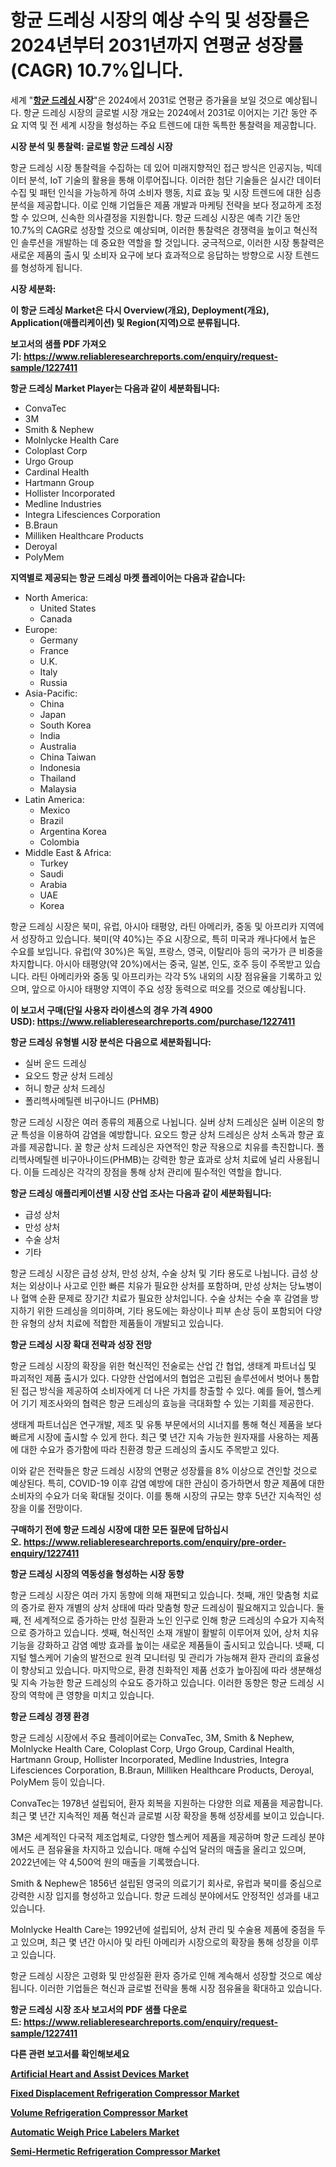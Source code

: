 <p><h1>항균 드레싱 시장의 예상 수익 및 성장률은 2024년부터 2031년까지 연평균 성장률(CAGR) 10.7%입니다.</h1></p><p>세계 "<strong><a href="https://www.reliableresearchreports.com/antimicrobial-dressing-r1227411?utm_campaign=106&utm_medium=8&utm_source=Github&utm_content=ia&utm_term=31122024&utm_id=antimicrobial-dressing">항균 드레싱&nbsp;</a></strong><strong>시장</strong>"은 2024에서 2031로 연평균 증가율을 보일 것으로 예상됩니다. 항균 드레싱 시장의 글로벌 시장 개요는 2024에서 2031로 이어지는 기간 동안 주요 지역 및 전 세계 시장을 형성하는 주요 트렌드에 대한 독특한 통찰력을 제공합니다.</p>
<p><strong>시장 분석 및 통찰력: 글로벌 항균 드레싱 시장</strong></p>
<p><p>항균 드레싱 시장 통찰력을 수집하는 데 있어 미래지향적인 접근 방식은 인공지능, 빅데이터 분석, IoT 기술의 활용을 통해 이루어집니다. 이러한 첨단 기술들은 실시간 데이터 수집 및 패턴 인식을 가능하게 하여 소비자 행동, 치료 효능 및 시장 트렌드에 대한 심층 분석을 제공합니다. 이로 인해 기업들은 제품 개발과 마케팅 전략을 보다 정교하게 조정할 수 있으며, 신속한 의사결정을 지원합니다. 항균 드레싱 시장은 예측 기간 동안 10.7%의 CAGR로 성장할 것으로 예상되며, 이러한 통찰력은 경쟁력을 높이고 혁신적인 솔루션을 개발하는 데 중요한 역할을 할 것입니다. 궁극적으로, 이러한 시장 통찰력은 새로운 제품의 출시 및 소비자 요구에 보다 효과적으로 응답하는 방향으로 시장 트렌드를 형성하게 됩니다.</p><a href="%7CAUTHORITHY_DOMAIN_URL%7C?utm_campaign=106&utm_medium=8&utm_source=Github&utm_content=ia&utm_term=31122024&utm_id=antimicrobial-dressing"></a></p>
<p><strong>시장 세분화:</strong></p>
<p><strong>이 항균 드레싱 Market은 다시 Overview(개요), Deployment(개요), Application(애플리케이션) 및 Region(지역)으로 분류됩니다.</strong></p>
<p><strong>보고서의 샘플 PDF 가져오기:&nbsp;<a href="https://www.reliableresearchreports.com/enquiry/request-sample/1227411?utm_campaign=106&utm_medium=8&utm_source=Github&utm_content=ia&utm_term=31122024&utm_id=antimicrobial-dressing">https://www.reliableresearchreports.com/enquiry/request-sample/1227411</a></strong><strong></strong></p>
<p><strong>항균 드레싱 Market Player는 다음과 같이 세분화됩니다:</strong></p>
<p><ul><li>ConvaTec</li><li>3M</li><li>Smith & Nephew</li><li>Molnlycke Health Care</li><li>Coloplast Corp</li><li>Urgo Group</li><li>Cardinal Health</li><li>Hartmann Group</li><li>Hollister Incorporated</li><li>Medline Industries</li><li>Integra Lifesciences Corporation</li><li>B.Braun</li><li>Milliken Healthcare Products</li><li>Deroyal</li><li>PolyMem</li></ul></p>
<p><strong>지역별로 제공되는 항균 드레싱 마켓 플레이어는 다음과 같습니다:</strong></p>
<p><ul>
    <li>
        North America:
        <ul>
            <li>United States</li>
            <li>Canada</li>
        </ul>
    </li>
    <li>
        Europe:
        <ul>
            <li>Germany</li>
            <li>France</li>
            <li>U.K.</li>
            <li>Italy</li>
            <li>Russia</li>
        </ul>
    </li>
    <li>
        Asia-Pacific:
        <ul>
            <li>China</li>
            <li>Japan</li>
            <li>South Korea</li>
            <li>India</li>
            <li>Australia</li>
            <li>China Taiwan</li>
            <li>Indonesia</li>
            <li>Thailand</li>
            <li>Malaysia</li>
        </ul>
    </li>
    <li>
        Latin America:
        <ul>
            <li>Mexico</li>
            <li>Brazil</li>
            <li>Argentina Korea</li>
            <li>Colombia</li>
        </ul>
    </li>
    <li>
        Middle East & Africa:
        <ul>
            <li>Turkey</li>
            <li>Saudi</li>
            <li>Arabia</li>
            <li>UAE</li>
            <li>Korea</li>
        </ul>
    </li>
    </ul></p>
<p><p>항균 드레싱 시장은 북미, 유럽, 아시아 태평양, 라틴 아메리카, 중동 및 아프리카 지역에서 성장하고 있습니다. 북미(약 40%)는 주요 시장으로, 특히 미국과 캐나다에서 높은 수요를 보입니다. 유럽(약 30%)은 독일, 프랑스, 영국, 이탈리아 등의 국가가 큰 비중을 차지합니다. 아시아 태평양(약 20%)에서는 중국, 일본, 인도, 호주 등이 주목받고 있습니다. 라틴 아메리카와 중동 및 아프리카는 각각 5% 내외의 시장 점유율을 기록하고 있으며, 앞으로 아시아 태평양 지역이 주요 성장 동력으로 떠오를 것으로 예상됩니다.</p></p>
<p><strong>이 보고서 구매(단일 사용자 라이센스의 경우 가격 4900 USD):&nbsp;<a href="https://www.reliableresearchreports.com/purchase/1227411?utm_campaign=106&utm_medium=8&utm_source=Github&utm_content=ia&utm_term=31122024&utm_id=antimicrobial-dressing">https://www.reliableresearchreports.com/purchase/1227411</a></strong></p>
<p><strong>항균 드레싱 유형별 시장 분석은 다음으로 세분화됩니다:</strong></p>
<p><ul><li>실버 운드 드레싱</li><li>요오드 항균 상처 드레싱</li><li>허니 항균 상처 드레싱</li><li>폴리헥사메틸렌 비구아니드 (PHMB)</li></ul></p>
<p><p>항균 드레싱 시장은 여러 종류의 제품으로 나뉩니다. 실버 상처 드레싱은 실버 이온의 항균 특성을 이용하여 감염을 예방합니다. 요오드 항균 상처 드레싱은 상처 소독과 항균 효과를 제공합니다. 꿀 항균 상처 드레싱은 자연적인 항균 작용으로 치유를 촉진합니다. 폴리헥사메틸렌 비구아나이드(PHMB)는 강력한 항균 효과로 상처 치료에 널리 사용됩니다. 이들 드레싱은 각각의 장점을 통해 상처 관리에 필수적인 역할을 합니다.</p></p>
<p><strong>항균 드레싱 애플리케이션별 시장 산업 조사는 다음과 같이 세분화됩니다:</strong></p>
<p><ul><li>급성 상처</li><li>만성 상처</li><li>수술 상처</li><li>기타</li></ul></p>
<p><p>항균 드레싱 시장은 급성 상처, 만성 상처, 수술 상처 및 기타 용도로 나뉩니다. 급성 상처는 외상이나 사고로 인한 빠른 치유가 필요한 상처를 포함하며, 만성 상처는 당뇨병이나 혈액 순환 문제로 장기간 치료가 필요한 상처입니다. 수술 상처는 수술 후 감염을 방지하기 위한 드레싱을 의미하며, 기타 용도에는 화상이나 피부 손상 등이 포함되어 다양한 유형의 상처 치료에 적합한 제품들이 개발되고 있습니다.</p></p>
<p><strong>항균 드레싱 시장 확대 전략과 성장 전망</strong></p>
<p><p>항균 드레싱 시장의 확장을 위한 혁신적인 전술로는 산업 간 협업, 생태계 파트너십 및 파괴적인 제품 출시가 있다. 다양한 산업에서의 협업은 고립된 솔루션에서 벗어나 통합된 접근 방식을 제공하여 소비자에게 더 나은 가치를 창출할 수 있다. 예를 들어, 헬스케어 기기 제조사와의 협력은 항균 드레싱의 효능을 극대화할 수 있는 기회를 제공한다. </p><p>생태계 파트너십은 연구개발, 제조 및 유통 부문에서의 시너지를 통해 혁신 제품을 보다 빠르게 시장에 출시할 수 있게 한다. 최근 몇 년간 지속 가능한 원자재를 사용하는 제품에 대한 수요가 증가함에 따라 친환경 항균 드레싱의 출시도 주목받고 있다. </p><p>이와 같은 전략들은 항균 드레싱 시장의 연평균 성장률을 8% 이상으로 견인할 것으로 예상된다. 특히, COVID-19 이후 감염 예방에 대한 관심이 증가하면서 항균 제품에 대한 소비자의 수요가 더욱 확대될 것이다. 이를 통해 시장의 규모는 향후 5년간 지속적인 성장을 이룰 전망이다.</p></p>
<p><strong>구매하기 전에 항균 드레싱 시장에 대한 모든 질문에 답하십시오.&nbsp;<a href="https://www.reliableresearchreports.com/enquiry/pre-order-enquiry/1227411?utm_campaign=106&utm_medium=8&utm_source=Github&utm_content=ia&utm_term=31122024&utm_id=antimicrobial-dressing">https://www.reliableresearchreports.com/enquiry/pre-order-enquiry/1227411</a></strong><strong></strong></p>
<p><strong>항균 드레싱 시장의 역동성을 형성하는 시장 동향</strong></p>
<p><p>항균 드레싱 시장은 여러 가지 동향에 의해 재편되고 있습니다. 첫째, 개인 맞춤형 치료의 증가로 환자 개별의 상처 상태에 따라 맞춤형 항균 드레싱이 필요해지고 있습니다. 둘째, 전 세계적으로 증가하는 만성 질환과 노인 인구로 인해 항균 드레싱의 수요가 지속적으로 증가하고 있습니다. 셋째, 혁신적인 소재 개발이 활발히 이루어져 있어, 상처 치유 기능을 강화하고 감염 예방 효과를 높이는 새로운 제품들이 출시되고 있습니다. 넷째, 디지털 헬스케어 기술의 발전으로 원격 모니터링 및 관리가 가능해져 환자 관리의 효율성이 향상되고 있습니다. 마지막으로, 환경 친화적인 제품 선호가 높아짐에 따라 생분해성 및 지속 가능한 항균 드레싱의 수요도 증가하고 있습니다. 이러한 동향은 항균 드레싱 시장의 역학에 큰 영향을 미치고 있습니다.</p></p>
<p><strong>항균 드레싱 경쟁 환경</strong></p>
<p><p>항균 드레싱 시장에서 주요 플레이어로는 ConvaTec, 3M, Smith & Nephew, Molnlycke Health Care, Coloplast Corp, Urgo Group, Cardinal Health, Hartmann Group, Hollister Incorporated, Medline Industries, Integra Lifesciences Corporation, B.Braun, Milliken Healthcare Products, Deroyal, PolyMem 등이 있습니다. </p><p>ConvaTec는 1978년 설립되어, 환자 회복을 지원하는 다양한 의료 제품을 제공합니다. 최근 몇 년간 지속적인 제품 혁신과 글로벌 시장 확장을 통해 성장세를 보이고 있습니다. </p><p>3M은 세계적인 다국적 제조업체로, 다양한 헬스케어 제품을 제공하며 항균 드레싱 분야에서도 큰 점유율을 차지하고 있습니다. 매해 수십억 달러의 매출을 올리고 있으며, 2022년에는 약 4,500억 원의 매출을 기록했습니다. </p><p>Smith & Nephew은 1856년 설립된 영국의 의료기기 회사로, 유럽과 북미를 중심으로 강력한 시장 입지를 형성하고 있습니다. 항균 드레싱 분야에서도 안정적인 성과를 내고 있습니다. </p><p>Molnlycke Health Care는 1992년에 설립되어, 상처 관리 및 수술용 제품에 중점을 두고 있으며, 최근 몇 년간 아시아 및 라틴 아메리카 시장으로의 확장을 통해 성장을 이루고 있습니다. </p><p>항균 드레싱 시장은 고령화 및 만성질환 환자 증가로 인해 계속해서 성장할 것으로 예상됩니다. 이러한 기업들은 혁신과 글로벌 전략을 통해 시장 점유율을 확대하고 있습니다.</p></p>
<p><strong>항균 드레싱 시장 조사 보고서의 PDF 샘플 다운로드:&nbsp;<a href="https://www.reliableresearchreports.com/enquiry/request-sample/1227411?utm_campaign=106&utm_medium=8&utm_source=Github&utm_content=ia&utm_term=31122024&utm_id=antimicrobial-dressing">https://www.reliableresearchreports.com/enquiry/request-sample/1227411</a></strong></p>
<p><strong></strong></p>
<p><strong></strong></p>
<p><strong></strong></p>
<p><strong></strong></p>
<p><strong>다른 관련 보고서를 확인해보세요</strong></p>
<p><strong><p><a href="https://github.com/ParvinKhatun77/Market-Research-Report-List-1/blob/main/artificial-heart-and-assist-devices-market.md?utm_campaign=106&utm_medium=8&utm_source=Github&utm_content=ia&utm_term=31122024&utm_id=antimicrobial-dressing">Artificial Heart and Assist Devices Market</a></p><p><a href="https://github.com/DixieGrimes/Market-Research-Report-List-1/blob/main/fixed-displacement-refrigeration-compressor-market.md?utm_campaign=106&utm_medium=8&utm_source=Github&utm_content=ia&utm_term=31122024&utm_id=antimicrobial-dressing">Fixed Displacement Refrigeration Compressor Market</a></p><p><a href="https://github.com/nathandecarvalho/Market-Research-Report-List-5/blob/main/volume-refrigeration-compressor-market.md?utm_campaign=106&utm_medium=8&utm_source=Github&utm_content=ia&utm_term=31122024&utm_id=antimicrobial-dressing">Volume Refrigeration Compressor Market</a></p><p><a href="https://github.com/stephaniwo144/Market-Research-Report-List-1/blob/main/automatic-weigh-price-labelers-market.md?utm_campaign=106&utm_medium=8&utm_source=Github&utm_content=ia&utm_term=31122024&utm_id=antimicrobial-dressing">Automatic Weigh Price Labelers Market</a></p><p><a href="https://github.com/abbislposival/Market-Research-Report-List-1/blob/main/semi-hermetic-refrigeration-compressor-market.md?utm_campaign=106&utm_medium=8&utm_source=Github&utm_content=ia&utm_term=31122024&utm_id=antimicrobial-dressing">Semi-Hermetic Refrigeration Compressor Market</a></p></strong></p>